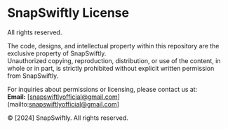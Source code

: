 # SnapSwiftly License

All rights reserved.

The code, designs, and intellectual property within this repository are the exclusive property of SnapSwiftly.  
Unauthorized copying, reproduction, distribution, or use of the content, in whole or in part, is strictly prohibited without explicit written permission from SnapSwiftly.  

For inquiries about permissions or licensing, please contact us at:  
**Email:** [snapswiftlyofficial@gmail.com](mailto:snapswiftlyofficial@gmail.com]

© [2024] SnapSwiftly. All rights reserved.
